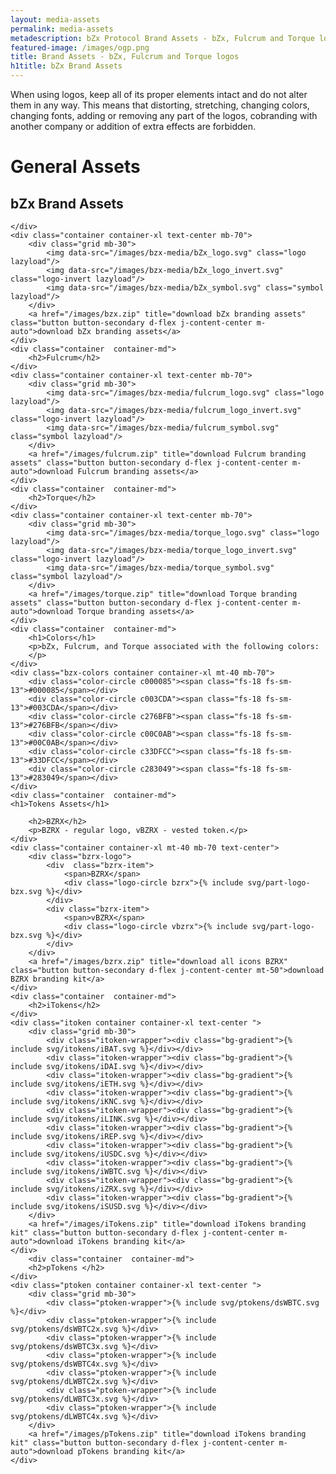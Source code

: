 ```yaml
---
layout: media-assets
permalink: media-assets
metadescription: bZx Protocol Brand Assets - bZx, Fulcrum and Torque logos.
featured-image: /images/ogp.png
title: Brand Assets - bZx, Fulcrum and Torque logos
h1title: bZx Brand Assets
---
```


<div class="post-content media-assets">
<div class="container  container-md mb-70 post-content">

<p>When using logos, keep all of its proper elements intact and do not alter them in any way. This means that distorting, stretching, changing colors, changing fonts, adding or removing any part of the logos, cobranding with another company or addition of extra effects are forbidden.
</p>    </div>
    <div class="container  container-md mb-70 post-content">
    <h1>General Assets</h1>
        <h2>bZx Brand Assets</h2>

    </div>
    <div class="container container-xl text-center mb-70">
        <div class="grid mb-30">
            <img data-src="/images/bzx-media/bZx_logo.svg" class="logo lazyload"/>
            <img data-src="/images/bzx-media/bZx_logo_invert.svg" class="logo-invert lazyload"/>
            <img data-src="/images/bzx-media/bZx_symbol.svg" class="symbol lazyload"/>
        </div>
        <a href="/images/bzx.zip" title="download bZx branding assets" class="button button-secondary d-flex j-content-center m-auto">download bZx branding assets</a>  
    </div>
    <div class="container  container-md">
        <h2>Fulcrum</h2>
    </div>
    <div class="container container-xl text-center mb-70">
        <div class="grid mb-30">
            <img data-src="/images/bzx-media/fulcrum_logo.svg" class="logo lazyload"/>
            <img data-src="/images/bzx-media/fulcrum_logo_invert.svg" class="logo-invert lazyload"/>
            <img data-src="/images/bzx-media/fulcrum_symbol.svg" class="symbol lazyload"/>
        </div>
        <a href="/images/fulcrum.zip" title="download Fulcrum branding assets" class="button button-secondary d-flex j-content-center m-auto">download Fulcrum branding assets</a>  
    </div>
    <div class="container  container-md">
        <h2>Torque</h2>
    </div>
    <div class="container container-xl text-center mb-70">
        <div class="grid mb-30">
            <img data-src="/images/bzx-media/torque_logo.svg" class="logo lazyload"/>
            <img data-src="/images/bzx-media/torque_logo_invert.svg" class="logo-invert lazyload"/>
            <img data-src="/images/bzx-media/torque_symbol.svg" class="symbol lazyload"/>
        </div>
        <a href="/images/torque.zip" title="download Torque branding assets" class="button button-secondary d-flex j-content-center m-auto">download Torque branding assets</a>  
    </div>
    <div class="container  container-md">
        <h1>Colors</h1>
        <p>bZx, Fulcrum, and Torque associated with the following colors:
        </p>
    </div>
    <div class="bzx-colors container container-xl mt-40 mb-70">
        <div class="color-circle c000085"><span class="fs-18 fs-sm-13">#000085</span></div>
        <div class="color-circle c003CDA"><span class="fs-18 fs-sm-13">#003CDA</span></div>
        <div class="color-circle c276BFB"><span class="fs-18 fs-sm-13">#276BFB</span></div>
        <div class="color-circle c00C0AB"><span class="fs-18 fs-sm-13">#00C0AB</span></div>
        <div class="color-circle c33DFCC"><span class="fs-18 fs-sm-13">#33DFCC</span></div>
        <div class="color-circle c283049"><span class="fs-18 fs-sm-13">#283049</span></div>
    </div>
    <div class="container  container-md">
    <h1>Tokens Assets</h1>

        <h2>BZRX</h2>
        <p>BZRX - regular logo, vBZRX - vested token.</p>
    </div>
    <div class="container container-xl mt-40 mb-70 text-center">
        <div class="bzrx-logo">
            <div  class="bzrx-item">
                <span>BZRX</span>
                <div class="logo-circle bzrx">{% include svg/part-logo-bzx.svg %}</div>
            </div>
            <div class="bzrx-item">
                <span>vBZRX</span>
                <div class="logo-circle vbzrx">{% include svg/part-logo-bzx.svg %}</div>
            </div>
        </div>
        <a href="/images/bzrx.zip" title="download all icons BZRX" class="button button-secondary d-flex j-content-center mt-50">download BZRX branding kit</a>  
    </div>
    <div class="container  container-md">
        <h2>iTokens</h2>
    </div>
    <div class="itoken container container-xl text-center ">
        <div class="grid mb-30">
            <div class="itoken-wrapper"><div class="bg-gradient">{% include svg/itokens/iBAT.svg %}</div></div>
            <div class="itoken-wrapper"><div class="bg-gradient">{% include svg/itokens/iDAI.svg %}</div></div>
            <div class="itoken-wrapper"><div class="bg-gradient">{% include svg/itokens/iETH.svg %}</div></div>
            <div class="itoken-wrapper"><div class="bg-gradient">{% include svg/itokens/iKNC.svg %}</div></div>
            <div class="itoken-wrapper"><div class="bg-gradient">{% include svg/itokens/iLINK.svg %}</div></div>
            <div class="itoken-wrapper"><div class="bg-gradient">{% include svg/itokens/iREP.svg %}</div></div>
            <div class="itoken-wrapper"><div class="bg-gradient">{% include svg/itokens/iUSDC.svg %}</div></div>
            <div class="itoken-wrapper"><div class="bg-gradient">{% include svg/itokens/iWBTC.svg %}</div></div>
            <div class="itoken-wrapper"><div class="bg-gradient">{% include svg/itokens/iZRX.svg %}</div></div>
            <div class="itoken-wrapper"><div class="bg-gradient">{% include svg/itokens/iSUSD.svg %}</div></div>
        </div>
        <a href="/images/iTokens.zip" title="download iTokens branding kit" class="button button-secondary d-flex j-content-center m-auto">download iTokens branding kit</a>  
    </div>
        <div class="container  container-md">
        <h2>pTokens </h2>
    </div>
    <div class="ptoken container container-xl text-center ">
        <div class="grid mb-30">
            <div class="ptoken-wrapper">{% include svg/ptokens/dsWBTC.svg %}</div>
            <div class="ptoken-wrapper">{% include svg/ptokens/dsWBTC2x.svg %}</div>
            <div class="ptoken-wrapper">{% include svg/ptokens/dsWBTC3x.svg %}</div>
            <div class="ptoken-wrapper">{% include svg/ptokens/dsWBTC4x.svg %}</div>
            <div class="ptoken-wrapper">{% include svg/ptokens/dLWBTC2x.svg %}</div>
            <div class="ptoken-wrapper">{% include svg/ptokens/dLWBTC3x.svg %}</div>
            <div class="ptoken-wrapper">{% include svg/ptokens/dLWBTC4x.svg %}</div>
        </div>
        <a href="/images/pTokens.zip" title="download iTokens branding kit" class="button button-secondary d-flex j-content-center m-auto">download pTokens branding kit</a>  
    </div>
</div>
